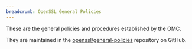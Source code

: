 ```yaml
---
breadcrumb: OpenSSL General Policies
---
```

These are the general policies and procedures established by the OMC.

<p>
    <ul>
        <!--#include virtual="index.inc" -->
    </ul>
</p>

They are maintained in the [openssl/general-policies] repository on GitHub.


[openssl/general-policies]: https://github.com/openssl/general-policies
